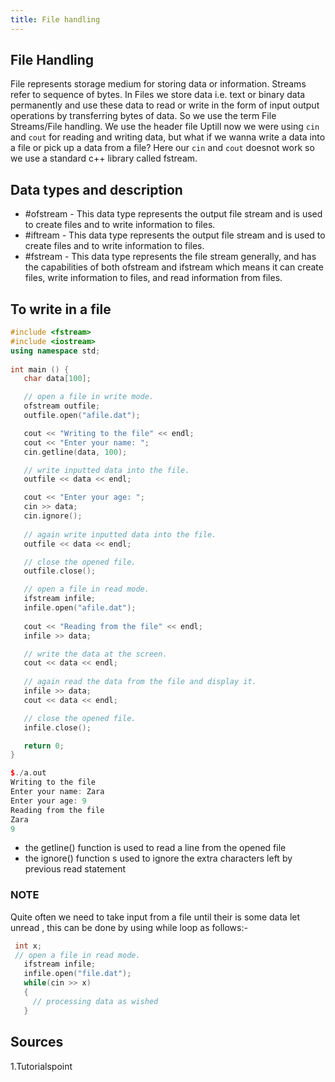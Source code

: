 ```yaml
---
title: File handling
---
```

## File Handling
File represents storage medium for storing data or information. Streams refer to sequence of bytes. In Files we store data i.e. text or binary data permanently and use these data to read or write in the form of input output operations by transferring bytes of data. So we use the term File Streams/File handling. We use the header file <fstream>
Uptill now we were using `cin` and `cout` for reading and writing data, but what if we wanna write a data into a file or pick up a data from a file? Here our `cin` and `cout` doesnot work so we use a standard c++ library called fstream. 

## Data types and description
* #ofstream - This data type represents the output file stream and is used to create files and to write information to files.
* #iftream - This data type represents the output file stream and is used to create files and to write information to files.
* #fstream - This data type represents the file stream generally, and has the capabilities of both ofstream and ifstream which means it can create files, write information to files, and read information from files.


## To write in a file
```cpp
#include <fstream>
#include <iostream>
using namespace std;
 
int main () {
   char data[100];

   // open a file in write mode.
   ofstream outfile;
   outfile.open("afile.dat");

   cout << "Writing to the file" << endl;
   cout << "Enter your name: "; 
   cin.getline(data, 100);

   // write inputted data into the file.
   outfile << data << endl;

   cout << "Enter your age: "; 
   cin >> data;
   cin.ignore();
   
   // again write inputted data into the file.
   outfile << data << endl;

   // close the opened file.
   outfile.close();

   // open a file in read mode.
   ifstream infile; 
   infile.open("afile.dat"); 
 
   cout << "Reading from the file" << endl; 
   infile >> data; 

   // write the data at the screen.
   cout << data << endl;
   
   // again read the data from the file and display it.
   infile >> data; 
   cout << data << endl; 

   // close the opened file.
   infile.close();

   return 0;
}
```

```cpp
$./a.out
Writing to the file
Enter your name: Zara
Enter your age: 9
Reading from the file
Zara
9
```

* the getline() function is used to read a line from the opened file
* the ignore() function s used to ignore the extra characters left by previous read statement
### NOTE
Quite often we need to take input from a file until their is some data let unread , this can be done by using while loop as follows:-
```cpp
 int x;
 // open a file in read mode.
   ifstream infile; 
   infile.open("file.dat");
   while(cin >> x)
   {
     // processing data as wished
   }
 ```

## Sources
1.Tutorialspoint
